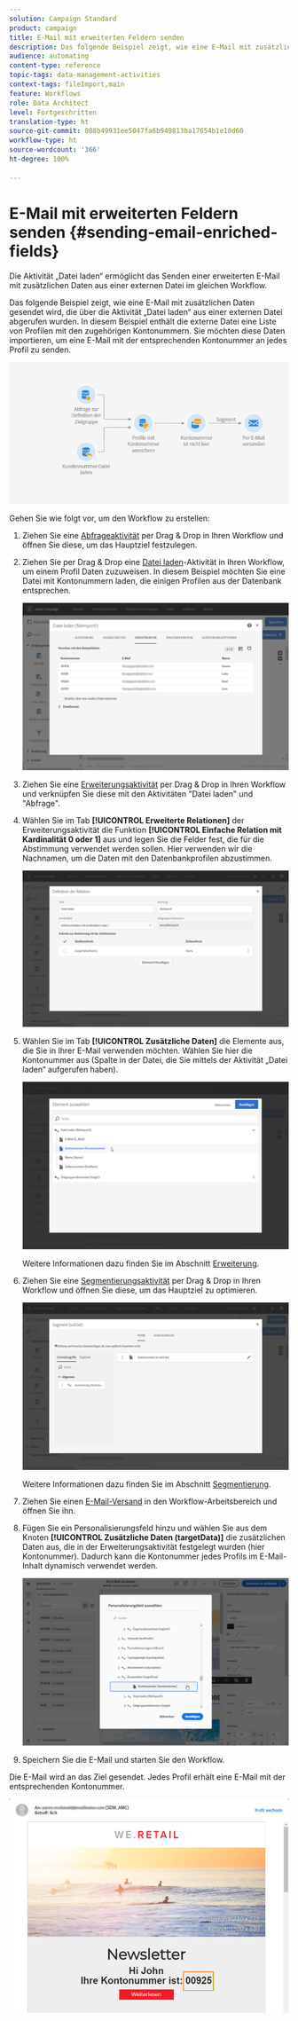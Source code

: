 ```yaml
---
solution: Campaign Standard
product: campaign
title: E-Mail mit erweiterten Feldern senden
description: Das folgende Beispiel zeigt, wie eine E-Mail mit zusätzlichen Daten gesendet wird, die über die Aktivität "Datei laden" aus einer externen Datei abgerufen wurden.
audience: automating
content-type: reference
topic-tags: data-management-activities
context-tags: fileImport,main
feature: Workflows
role: Data Architect
level: Fortgeschritten
translation-type: ht
source-git-commit: 088b49931ee5047fa6b949813ba17654b1e10d60
workflow-type: ht
source-wordcount: '366'
ht-degree: 100%

---
```



# E-Mail mit erweiterten Feldern senden {#sending-email-enriched-fields}

<!--A new example showing how to send an email containing additional data retrieved from a load file activity has been added. [Read more](example-2-email-with-enriched-fields)-->

Die Aktivität „Datei laden“ ermöglicht das Senden einer erweiterten E-Mail mit zusätzlichen Daten aus einer externen Datei im gleichen Workflow.

Das folgende Beispiel zeigt, wie eine E-Mail mit zusätzlichen Daten gesendet wird, die über die Aktivität „Datei laden“ aus einer externen Datei abgerufen wurden. In diesem Beispiel enthält die externe Datei eine Liste von Profilen mit den zugehörigen Kontonummern. Sie möchten diese Daten importieren, um eine E-Mail mit der entsprechenden Kontonummer an jedes Profil zu senden.

![](assets/load_file_workflow_ex2.png)

Gehen Sie wie folgt vor, um den Workflow zu erstellen:

1. Ziehen Sie eine [Abfrageaktivität](../../automating/using/query.md) per Drag &amp; Drop in Ihren Workflow und öffnen Sie diese, um das Hauptziel festzulegen.

   <!--The Query activity is presented in the [Query](../../automating/using/query.md) section.-->

1. Ziehen Sie per Drag &amp; Drop eine [Datei laden](../../automating/using/load-file.md)-Aktivität in Ihren Workflow, um einem Profil Daten zuzuweisen. In diesem Beispiel möchten Sie eine Datei mit Kontonummern laden, die einigen Profilen aus der Datenbank entsprechen.

   ![](assets/load_file_activity.png)

1. Ziehen Sie eine [Erweiterungsaktivität](../../automating/using/enrichment.md) per Drag &amp; Drop in Ihren Workflow und verknüpfen Sie diese mit den Aktivitäten &quot;Datei laden&quot; und &quot;Abfrage&quot;.

1. Wählen Sie im Tab **[!UICONTROL Erweiterte Relationen]** der Erweiterungsaktivität die Funktion **[!UICONTROL Einfache Relation mit Kardinalität 0 oder 1]** aus und legen Sie die Felder fest, die für die Abstimmung verwendet werden sollen. Hier verwenden wir die Nachnamen, um die Daten mit den Datenbankprofilen abzustimmen.

   ![](assets/load_file_enrichment_relation.png)

1. Wählen Sie im Tab **[!UICONTROL Zusätzliche Daten]** die Elemente aus, die Sie in Ihrer E-Mail verwenden möchten. Wählen Sie hier die Kontonummer aus (Spalte in der Datei, die Sie mittels der Aktivität „Datei laden“ aufgerufen haben).

   ![](assets/load_file_enrichment_select_element.png)

   <!--![](assets/load_file_enrichment_additional_data.png)-->

   Weitere Informationen dazu finden Sie im Abschnitt [Erweiterung](../../automating/using/enrichment.md).

1. Ziehen Sie eine [Segmentierungsaktivität](../../automating/using/segmentation.md) per Drag &amp; Drop in Ihren Workflow und öffnen Sie diese, um das Hauptziel zu optimieren.

   ![](assets/load_file_segmentation.png)

   Weitere Informationen dazu finden Sie im Abschnitt [Segmentierung](../../automating/using/segmentation.md).

1. Ziehen Sie einen [E-Mail-Versand](../../automating/using/email-delivery.md) in den Workflow-Arbeitsbereich und öffnen Sie ihn.

   <!--The Email delivery activity is presented in the [Email delivery](../../automating/using/email-delivery.md) section.-->

1. Fügen Sie ein Personalisierungsfeld hinzu und wählen Sie aus dem Knoten **[!UICONTROL Zusätzliche Daten (targetData)]** die zusätzlichen Daten aus, die in der Erweiterungsaktivität festgelegt wurden (hier Kontonummer). Dadurch kann die Kontonummer jedes Profils im E-Mail-Inhalt dynamisch verwendet werden.

   ![](assets/load_file_perso_field.png)

1. Speichern Sie die E-Mail und starten Sie den Workflow.

Die E-Mail wird an das Ziel gesendet. Jedes Profil erhält eine E-Mail mit der entsprechenden Kontonummer.

![](assets/load_file_email.png)
